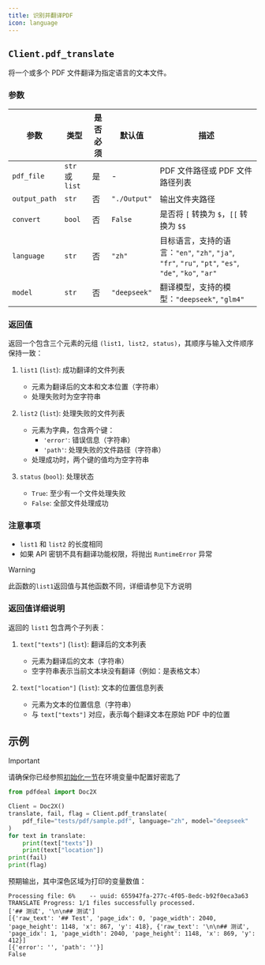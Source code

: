 ```yaml
---
title: 识别并翻译PDF
icon: language
---
```


## `Client.pdf_translate`

将一个或多个 PDF 文件翻译为指定语言的文本文件。

### 参数

| 参数 | 类型 | 是否必须 | 默认值 | 描述 |
|------|------|----------|--------|------|
| `pdf_file` | `str` 或 `list` | 是 | - | PDF 文件路径或 PDF 文件路径列表 |
| `output_path` | `str` | 否 | `"./Output"` | 输出文件夹路径 |
| `convert` | `bool` | 否 | `False` | 是否将 `[` 转换为 `$`，`[[` 转换为 `$$` |
| `language` | `str` | 否 | `"zh"` | 目标语言，支持的语言：`"en"`, `"zh"`, `"ja"`, `"fr"`, `"ru"`, `"pt"`, `"es"`, `"de"`, `"ko"`, `"ar"` |
| `model` | `str` | 否 | `"deepseek"` | 翻译模型，支持的模型：`"deepseek"`, `"glm4"` |

### 返回值

返回一个包含三个元素的元组 `(list1, list2, status)`，其顺序与输入文件顺序保持一致：

1. `list1` (`list`): 成功翻译的文件列表
   - 元素为翻译后的文本和文本位置（字符串）
   - 处理失败时为空字符串

2. `list2` (`list`): 处理失败的文件列表
   - 元素为字典，包含两个键：
     - `'error'`: 错误信息（字符串）
     - `'path'`: 处理失败的文件路径（字符串）
   - 处理成功时，两个键的值均为空字符串

3. `status` (`bool`): 处理状态
   - `True`: 至少有一个文件处理失败
   - `False`: 全部文件处理成功

### 注意事项

- `list1` 和 `list2` 的长度相同
- 如果 API 密钥不具有翻译功能权限，将抛出 `RuntimeError` 异常

> [!warning]
> 此函数的`list1`返回值与其他函数不同，详细请参见下方说明

### 返回值详细说明

返回的 `list1` 包含两个子列表：

1. `text["texts"]` (`list`): 翻译后的文本列表
   - 元素为翻译后的文本（字符串）
   - 空字符串表示当前文本块没有翻译（例如：是表格文本）

2. `text["location"]` (`list`): 文本的位置信息列表
   - 元素为文本的位置信息（字符串）
   - 与 `text["texts"]` 对应，表示每个翻译文本在原始 PDF 中的位置

## 示例

> [!important]
> 请确保你已经参照[初始化一节](Init.md)在环境变量中配置好密匙了

```python
from pdfdeal import Doc2X

Client = Doc2X()
translate, fail, flag = Client.pdf_translate(
    pdf_file="tests/pdf/sample.pdf", language="zh", model="deepseek"
)
for text in translate:
    print(text["texts"])
    print(text["location"])
print(fail)
print(flag)
```

预期输出，其中深色区域为打印的变量数值：

```zsh{3-6}
Processing file: 6%    -- uuid: 655947fa-277c-4f05-8edc-b92f0eca3a63
TRANSLATE Progress: 1/1 files successfully processed.
['## 测试', '\n\n## 测试']
[{'raw_text': '## Test', 'page_idx': 0, 'page_width': 2040, 'page_height': 1148, 'x': 867, 'y': 418}, {'raw_text': '\n\n## 测试', 'page_idx': 1, 'page_width': 2040, 'page_height': 1148, 'x': 869, 'y': 412}]
[{'error': '', 'path': ''}]
False
```